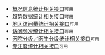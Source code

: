 - [概况信息统计相关接口](api_statistics_general_info)`可用`
- [趋势数据统计相关接口](api_statistics_general_trend)`可用`
- [地区访问量统计相关接口](api_statistics_general_area)`可用`
- [访问频次统计相关接口](api_statistics_general_Frequency)`可用`
- [医院分级／医生分级统计相关接口](api_statistics_general_grades)`可用`
- [专注度统计相关接口](api_statistics_general_usercount)`可用`